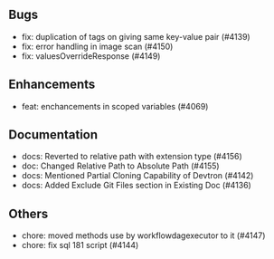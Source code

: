 ## Bugs
- fix: duplication of tags on giving same key-value pair (#4139)
- fix: error handling in image scan (#4150)
- fix: valuesOverrideResponse (#4149)
## Enhancements
- feat: enchancements in scoped variables (#4069)
## Documentation
- docs: Reverted to relative path with extension type (#4156)
- doc: Changed Relative Path to Absolute Path (#4155)
- docs: Mentioned Partial Cloning Capability of Devtron (#4142)
- docs: Added Exclude Git Files section in Existing Doc (#4136)
## Others
- chore: moved methods use by workflowdagexecutor to it (#4147)
- chore: fix sql 181 script  (#4144)
